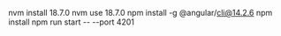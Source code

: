 nvm install 18.7.0 
nvm use 18.7.0
npm install -g @angular/cli@14.2.6
npm install
npm run start -- --port 4201



